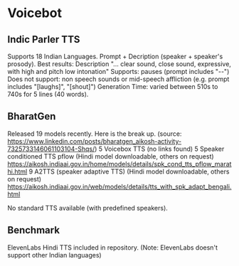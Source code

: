 # Voicebot

## Indic Parler TTS
Supports 18 Indian Languages. Prompt + Decription (speaker + speaker's prosody). 
Best results: Description "... clear sound, close sound, expressive, with high and pitch low intonation"
Supports: pauses (prompt includes "--")
Does not support: non speech sounds or mid-speech affliction (e.g. prompt includes "[laughs]", "[shout]")
Generation Time: varied between 510s to 740s for 5 lines (40 words).

## BharatGen
Released 19 models recently. Here is the break up. (source: https://www.linkedin.com/posts/bharatgen_aikosh-activity-7325733146061103104-Shqs/)
5 Voicebox TTS 
(no links found)
5 Speaker conditioned TTS pflow (Hindi model downloadable, others on request)
https://aikosh.indiaai.gov.in/home/models/details/spk_cond_tts_pflow_marathi.html 
9 A2TTS (speaker adaptive TTS) (Hindi model downloadable, others on request)
https://aikosh.indiaai.gov.in/web/models/details/tts_with_spk_adapt_bengali.html

No standard TTS available (with predefined speakers).

## Benchmark
ElevenLabs Hindi TTS included in repository. (Note: ElevenLabs doesn't support other Indian languages)
